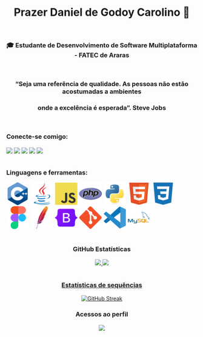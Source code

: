 <h1 align="center"><b>Prazer Daniel de Godoy Carolino 👋</b></h1>
<br>
<h3 align="center"><b>🎓 Estudante de Desenvolvimento de Software Multiplataforma - FATEC de Araras</b></h3><br>
<h3 align="center"><b>“Seja uma referência de qualidade. As pessoas não estão acostumadas a ambientes </b></h3>
    <h3 align="center"><b>onde a excelência é esperada”. Steve Jobs</b></h3><br>
<h3 align="left">Conecte-se comigo:</h3>
<div align="left">
    <a href="https://www.linkedin.com/in/danielcarolino" target="blank"><img align="center"
            src="https://img.shields.io/badge/-LinkedIn-blue?style=flat-square&logo=Linkedin&logoColor=white"
            height="40" width="auto" /></a>
    <a href="mailto:daniel.carolino@fatec.sp.gov.br" target="blank"><img align="center"
            src="https://img.shields.io/badge/Microsoft%20Teams-6264A7?style=flat-square&logo=microsoft-teams&logoColor=white"
            height="40" width="auto" /></a>
    <a href="mailto:daniel.carolino@gmail.com" target="blank"><img align="center"
            src="https://img.shields.io/badge/Gmail-D14836?style=flat-square&logo=gmail&logoColor=white" height="40"
            width="auto" /></a>
    <a href="https://github.com/danielcarolino89" target="blank"><img align="center"
            src="https://img.shields.io/badge/-Github-000?style=flat-square&logo=Github&logoColor=white"
            height="40" width="auto" /></a>
    <a href="https://wa.me/5519996300297" target="blank"><img align="center"
            src="https://img.shields.io/badge/WhatsApp-25D366?style=flat-square&logo=whatsapp&logoColor=white"
            height="40" width="auto" /></a>
</div><br>
<h3 align="left">Linguagens e ferramentas:</h3>
<div align="left">
        <img alt="C++" title="C++" height="60" width="auto"
            src="https://raw.githubusercontent.com/devicons/devicon/master/icons/cplusplus/cplusplus-original.svg">
        <img alt="Java" title="C" height="60" width="auto"
            src="https://raw.githubusercontent.com/devicons/devicon/master/icons/java/java-original.svg">
        <img alt="Javascript" title="Javascript" height="60" width="auto"
            src="https://raw.githubusercontent.com/rewerp/icons/0e439a058630db63e7356bdb1af3189b2f772bd7/devicons/javascript-original.svg">
        <img alt="PHP" title="PHP" height="60" width="auto"
            src="https://raw.githubusercontent.com/devicons/devicon/master/icons/php/php-original.svg">
        <img alt="Python" title="Python" height="60" width="auto"
            src="https://raw.githubusercontent.com/devicons/devicon/master/icons/python/python-original.svg">
        <img alt="HTML" title="HTML" height="60" width="auto"
            src="https://raw.githubusercontent.com/rewerp/icons/0e439a058630db63e7356bdb1af3189b2f772bd7/devicons/html5-original.svg">
        <img alt="CSS" title="CSS" height="60" width="auto"
            src="https://raw.githubusercontent.com/rewerp/icons/0e439a058630db63e7356bdb1af3189b2f772bd7/devicons/css3-plain.svg">
        <img alt="Figma" title="Figma" height="60" width="auto"
            src="https://raw.githubusercontent.com/devicons/devicon/master/icons/figma/figma-original.svg">
        <img alt="Apache" title="Apache" height="60" width="auto"
            src="https://raw.githubusercontent.com/devicons/devicon/master/icons/apache/apache-original.svg">
        <img alt="Bootstrap" title="Bootstrap" height="60" width="auto"
            src="https://raw.githubusercontent.com/devicons/devicon/master/icons/bootstrap/bootstrap-original.svg">
        <img alt="Git" title="Git" height="60" width="auto"
            src="https://raw.githubusercontent.com/rewerp/icons/0e439a058630db63e7356bdb1af3189b2f772bd7/devicons/git-original.svg">
        <img alt="VSCode" title="VS Code" height="60" width="auto"
            src="https://raw.githubusercontent.com/rewerp/icons/ec13fe8d88a6c8acb8fd0275614fd9453bdd104b/devicons/vscode-original.svg">
        <img alt="MySQL" title="MySQL" height="60" width="auto"
            src="https://raw.githubusercontent.com/devicons/devicon/master/icons/mysql/mysql-original-wordmark.svg">
    </div>
    <br>
<div align="center"><h3><b>
   GitHub Estatísticas</b></h3>

  <a href="https://github.com/DanielCarolino89">
  <img height="180em" src="https://github-readme-stats.vercel.app/api?username=DanielCarolino89&show_icons=true&theme=radical&include_all_commits=true&count_private=true"/>
  <img height="180em" src="https://github-readme-stats.vercel.app/api/top-langs/?username=DanielCarolino89&layout=compact&langs_count=7&theme=radical"/>
</div>
<br>
<div align="center"><h3><b>Estatísticas de sequências</b></h3>

[![GitHub Streak](http://github-readme-streak-stats.herokuapp.com?user=DanielCarolino89&theme=dark&date_format=j%20M%5B%20Y%5D&show_icons=true&title_color=fff&icon_color=79ff97&text_color=9f9f9f&bg_color=151515)](https://git.io/streak-stats)
<br/></div>

<h3 align="center"><b>Acessos ao perfil</b></h3>
<p align="center"><img align="center" src="https://profile-counter.glitch.me/DanielCarolino89/count.svg" /></p>
<br>
